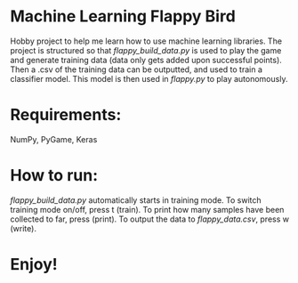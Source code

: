 # Machine Learning Flappy Bird
Hobby project to help me learn how to use machine learning libraries. The project is structured so that *flappy_build_data.py* is used to play the game and generate training data (data only gets added upon successful points). Then a .csv of the training data can be outputted, and used to train a classifier model. This model is then used in *flappy.py* to play autonomously. 

# Requirements: 
NumPy, 
PyGame, 
Keras 

# How to run: 
*flappy_build_data.py* automatically starts in training mode. To switch training mode on/off, press t (train). To print how many samples have been collected to far, press (print). To output the data to *flappy_data.csv*, press w (write). 

# Enjoy!

